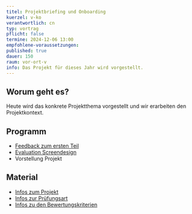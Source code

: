 ```yaml
---
titel: Projektbriefing und Onboarding
kuerzel: v-ko
verantwortlich: cn
typ: vortrag
pflicht: false
termine: 2024-12-06 13:00
empfohlene-voraussetzungen: 
published: true
dauer: 150
raum: vor-ort-v
info: Das Projekt für dieses Jahr wird vorgestellt.
---
```


## Worum geht es?

Heute wird das konkrete Projektthema vorgestellt und wir erarbeiten den Projektkontext.

## Programm
- [Feedback zum ersten Teil](https://miro.com/app/board/uXjVN_2vsHo=/?share_link_id=486727636931)
- [Evaluation Screendesign](https://evasys.th-koeln.de/evasys/public/online/index/index?online_php=&pswd=CPWYZ&ONLINEID=23736428175249015879338535374537473014422)
- Vorstellung Projekt

## Material
- [Infos zum Projekt](/mi-bachelor-screendesign-projekte/sd-2023/)
- [Infos zur Prüfungsart](/mi-bachelor-screendesign/projektpraesentationspruefung/)
- [Infos zu den Bewertungskriterien](/mi-bachelor-screendesign/niveaustufen/)

